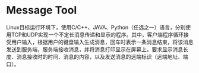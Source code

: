 # Message Tool

Linux目标运行环境下，使用C/C++、JAVA、Python（任选之一）语言，分别使用TCP和UDP实现一个不定长消息传递和显示的程序。其中，客户端程序循环接受用户输入，根据用户的键盘输入生成消息，回车时表示一条消息结束，将该消息发送到服务端，服务端接收消息，并将消息打印显示在屏幕上。要求显示消息长度、消息接收时的时间、消息的内容，以及发送消息的远端标识（远端地址、端口）。
